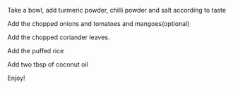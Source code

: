Take a bowl, add turmeric powder, chilli powder and salt
according to taste

Add the chopped onions and tomatoes and mangoes(optional)

Add the chopped coriander leaves.

Add the puffed rice

Add two tbsp of coconut oil

Enjoy!